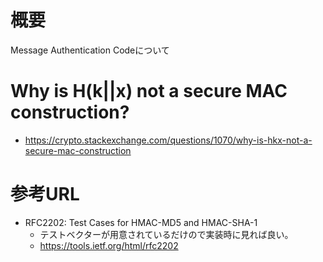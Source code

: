 # 概要
Message Authentication Codeについて

# Why is H(k||x) not a secure MAC construction?
- https://crypto.stackexchange.com/questions/1070/why-is-hkx-not-a-secure-mac-construction


# 参考URL
- RFC2202: Test Cases for HMAC-MD5 and HMAC-SHA-1
  - テストベクターが用意されているだけので実装時に見れば良い。
  - https://tools.ietf.org/html/rfc2202
